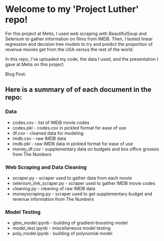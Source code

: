 # Welcome to my 'Project Luther' repo!   

For this project at Metis, I used web scraping with BeautifulSoup and Selenium to gather information on films from IMDB. Then, I tested linear regression and decision tree models to try and predict the proportion of revenue movies get from the USA versus the rest of the world.   

In this repo, I've uploaded my code, the data I used, and the presentation I gave at Metis on this project.  
  
Blog Post:  
  
## Here is a summary of of each document in the repo:   

### Data
* codes.csv - list of IMDB movie codes
* codes.pkl - codes.csv in pickled format for ease of use
* df.csv - cleaned data for modeling
* imdb.csv - raw IMDB data
* imdb.pkl - raw IMDB data in pickled format for ease of use
* money_df.csv - supplementary data on budgets and box office grosses from The Numbers
  
### Web Scraping and Data Cleaning
* scraper.py - scraper used to gather data from each movie
* selenium_link_scraper.py - scraper used to gather IMDB movie codes
* cleaning.py - cleaning of raw IMDB data
* moneyscraping.py - scraper used to get supplementary budget and revenue information from The Numbers
  
### Model Testing
* gbm_model.ipynb - building of gradient-boosting model
* model_test.ipynb - miscellaneous model testing
* poly_model.ipynb - building of polynomial model
